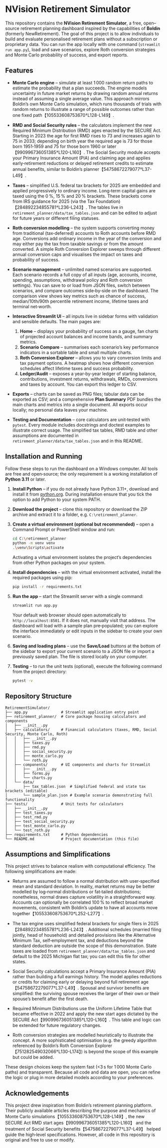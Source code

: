 # NVision Retirement Simulator

This repository contains the **NVision Retirement Simulator**, a free, open–source retirement planning dashboard inspired by the capabilities of **Boldin** (formerly NewRetirement).  The goal of this project is to allow individuals to build and evaluate personalised retirement plans without a subscription or proprietary data.  You can run the app locally with one command (`streamlit run app.py`), load and save scenarios, explore Roth conversion strategies and Monte Carlo probability of success, and export reports.

## Features

* **Monte Carlo engine** – simulate at least 1 000 random return paths to estimate the probability that a plan succeeds.  The engine models uncertainty in future market returns by drawing random annual returns instead of assuming a single average value.  This approach mirrors Boldin’s own Monte Carlo simulation, which runs thousands of trials with random returns to illustrate a range of possible outcomes rather than one fixed path【105533608753670†L128-L149】.

* **RMD and Social Security rules** – the calculators implement the new Required Minimum Distribution (RMD) ages enacted by the SECURE Act.  Starting in 2023 the age for first RMD rises to 73 and increases again to 75 in 2033; depending on birth year the required age is 73 for those born 1951‑1959 and 75 for those born 1960 or later【990996736051385†L120-L160】.  The Social Security module accepts your Primary Insurance Amount (PIA) and claiming age and applies early‑retirement reductions or delayed retirement credits to estimate annual benefits, similar to Boldin’s planner【54758672279077†L37-L49】.

* **Taxes** – simplified U.S. federal tax brackets for 2025 are embedded and applied progressively to ordinary income.  Long‑term capital gains are taxed using the 0 %, 15 % and 20 % brackets.  These brackets come from IRS guidance for 2025 (via the Tax Foundation)【284892234855781†L236-L243】.  The tables live in `retirement_planner/data/tax_tables.json` and can be edited to adjust for future years or different filing statuses.

* **Roth conversion modelling** – the system supports converting money from traditional (tax‑deferred) accounts to Roth accounts before RMD age.  Conversions add ordinary income in the year of the conversion and may either pay the tax from taxable savings or from the amount converted.  A simple Roth Conversion Explorer sweeps through different annual conversion caps and visualises the impact on taxes and probability of success.

* **Scenario management** – unlimited named scenarios are supported.  Each scenario records a full copy of all inputs (age, accounts, income, spending, assumptions, withdrawal policy and Roth conversion settings).  You can save to or load from JSON files, switch between scenarios, and compare outcomes side‑by‑side on the dashboard.  The comparison view shows key metrics such as chance of success, median/10th/90th percentile retirement income, lifetime taxes and terminal net‑worth.

* **Interactive Streamlit UI** – all inputs live in sidebar forms with validation and sensible defaults.  The main pages are:

  1. **Home** – displays your probability of success as a gauge, fan charts of projected account balances and income bands, and summary metrics.
  2. **Scenario Compare** – summarises each scenario’s key performance indicators in a sortable table and small multiple charts.
  3. **Roth Conversion Explorer** – allows you to vary conversion limits and tax payment options.  A heatmap shows how different conversion schedules affect lifetime taxes and success probability.
  4. **Ledger/Audit** – exposes a year‑by‑year ledger of starting balance, contributions, investment returns, withdrawals, RMDs, conversions and taxes by account.  You can export this ledger to CSV.

* **Exports** – charts can be saved as PNG files; tabular data can be exported as CSV; and a comprehensive **Plan Summary** PDF bundles the main charts and metrics into a single document.  All exports occur locally; no personal data leaves your machine.

* **Testing and Documentation** – core calculators are unit‑tested with `pytest`.  Every module includes docstrings and doctest examples to illustrate correct usage.  The simplified tax tables, RMD table and other assumptions are documented in `retirement_planner/data/tax_tables.json` and in this README.

## Installation and Running

Follow these steps to run the dashboard on a Windows computer.  All tools are free and open‑source; the only requirement is a working installation of **Python 3.11** or later.

1. **Install Python** – if you do not already have Python 3.11+, download and install it from [python.org](https://www.python.org/downloads/).  During installation ensure that you tick the option to add Python to your system PATH.

2. **Download the project** – clone this repository or download the ZIP archive and extract it to a folder, e.g. `C:\retirement_planner`.

3. **Create a virtual environment (optional but recommended)** – open a Command Prompt or PowerShell window and run:

   ```sh
   cd C:\retirement_planner
   python -m venv venv
   .\venv\Scripts\activate
   ```

   Activating a virtual environment isolates the project’s dependencies from other Python packages on your system.

4. **Install dependencies** – with the virtual environment activated, install the required packages using pip:

   ```sh
   pip install -r requirements.txt
   ```

5. **Run the app** – start the Streamlit server with a single command:

   ```sh
   streamlit run app.py
   ```

   Your default web browser should open automatically to `http://localhost:8501`.  If it does not, manually visit that address.  The dashboard will load with a sample plan pre‑populated; you can explore the interface immediately or edit inputs in the sidebar to create your own scenario.

6. **Saving and loading plans** – use the **Save/Load** buttons at the bottom of the sidebar to export your current scenario to a JSON file or import a previously saved plan.  The file is stored locally on your computer.

7. **Testing** – to run the unit tests (optional), execute the following command from the project directory:

   ```sh
   pytest -v
   ```

## Repository Structure

```
RetirementSimulator/
├── app.py               # Streamlit application entry point
├── retirement_planner/  # Core package housing calculators and components
│   ├── __init__.py
│   ├── calculators/     # Financial calculators (taxes, RMD, Social Security, Monte Carlo, Roth)
│   │   ├── __init__.py
│   │   ├── taxes.py
│   │   ├── rmd.py
│   │   ├── social_security.py
│   │   ├── monte_carlo.py
│   │   └── roth.py
│   ├── components/      # UI components and charts for Streamlit
│   │   ├── __init__.py
│   │   ├── forms.py
│   │   └── charts.py
│   └── data/
│       ├── tax_tables.json  # Simplified federal and state tax brackets (editable)
│       └── sample_plan.json # Example scenario demonstrating full functionality
├── tests/               # Unit tests for calculators
│   ├── __init__.py
│   ├── test_taxes.py
│   ├── test_rmd.py
│   ├── test_social_security.py
│   ├── test_monte_carlo.py
│   └── test_roth.py
├── requirements.txt     # Python dependencies
└── README.md            # Project documentation (this file)
```

## Assumptions and Simplifications

This project strives to balance realism with computational efficiency.  The following simplifications are made:

* Returns are assumed to follow a normal distribution with user‑specified mean and standard deviation.  In reality, market returns may be better modelled by log‑normal distributions or fat‑tailed distributions; nonetheless, normal draws capture volatility in a straightforward way.  Accounts can optionally be correlated 100 % to reflect broad market movements, consistent with Boldin’s update to have all accounts move together【105533608753670†L252-L277】.

* The tax engine uses simplified federal brackets for single filers in 2025【284892234855781†L236-L243】.  Additional schedules (married filing jointly, head of household) and detailed provisions like the Alternative Minimum Tax, self‑employment tax, and deductions beyond the standard deduction are outside the scope of this demonstration.  State taxes are loaded from `retirement_planner/data/tax_tables.json` and default to the 2025 Michigan flat tax; you can edit this file for other states.

* Social Security calculations accept a Primary Insurance Amount (PIA) rather than building a full earnings history.  The model applies reductions or credits for claiming early or delaying beyond full retirement age【54758672279077†L37-L49】.  Spousal and survivor benefits are simplified: the surviving spouse receives the larger of their own or their spouse’s benefit after the first death.

* Required Minimum Distributions use the Uniform Lifetime Table that became effective in 2022 and apply the new start ages dictated by the SECURE Act【990996736051385†L120-L160】.  This table and logic can be extended for future regulatory changes.

* Roth conversion strategies are modelled heuristically to illustrate the concept.  A more sophisticated optimisation (e.g. the greedy algorithm referenced by Boldin’s Roth Conversion Explorer【751282549032066†L130-L174】) is beyond the scope of this example but could be added.

These design choices keep the system fast (<3 s for 1 000 Monte Carlo paths) and transparent.  Because all code and data are open, you can refine the logic or plug in more detailed models according to your preferences.

## Acknowledgements

This project drew inspiration from Boldin’s retirement planning platform.  Their publicly available articles describing the purpose and mechanics of Monte Carlo simulations【105533608753670†L128-L149】, the new SECURE Act RMD start ages【990996736051385†L120-L160】 and the treatment of Social Security benefits【54758672279077†L37-L49】 helped guide the high‑level specifications.  However, all code in this repository is original and free to use or modify.

